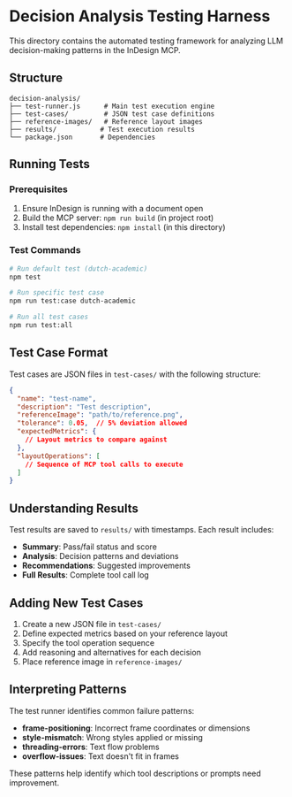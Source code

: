 # Decision Analysis Testing Harness

This directory contains the automated testing framework for analyzing LLM decision-making patterns in the InDesign MCP.

## Structure

```
decision-analysis/
├── test-runner.js      # Main test execution engine
├── test-cases/         # JSON test case definitions
├── reference-images/   # Reference layout images
├── results/           # Test execution results
└── package.json       # Dependencies
```

## Running Tests

### Prerequisites
1. Ensure InDesign is running with a document open
2. Build the MCP server: `npm run build` (in project root)
3. Install test dependencies: `npm install` (in this directory)

### Test Commands

```bash
# Run default test (dutch-academic)
npm test

# Run specific test case
npm run test:case dutch-academic

# Run all test cases
npm run test:all
```

## Test Case Format

Test cases are JSON files in `test-cases/` with the following structure:

```json
{
  "name": "test-name",
  "description": "Test description",
  "referenceImage": "path/to/reference.png",
  "tolerance": 0.05,  // 5% deviation allowed
  "expectedMetrics": {
    // Layout metrics to compare against
  },
  "layoutOperations": [
    // Sequence of MCP tool calls to execute
  ]
}
```

## Understanding Results

Test results are saved to `results/` with timestamps. Each result includes:

- **Summary**: Pass/fail status and score
- **Analysis**: Decision patterns and deviations
- **Recommendations**: Suggested improvements
- **Full Results**: Complete tool call log

## Adding New Test Cases

1. Create a new JSON file in `test-cases/`
2. Define expected metrics based on your reference layout
3. Specify the tool operation sequence
4. Add reasoning and alternatives for each decision
5. Place reference image in `reference-images/`

## Interpreting Patterns

The test runner identifies common failure patterns:

- **frame-positioning**: Incorrect frame coordinates or dimensions
- **style-mismatch**: Wrong styles applied or missing
- **threading-errors**: Text flow problems
- **overflow-issues**: Text doesn't fit in frames

These patterns help identify which tool descriptions or prompts need improvement.
